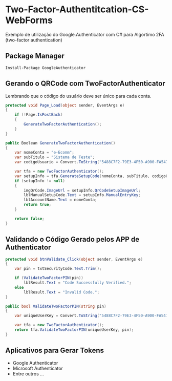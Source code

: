 # Two-Factor-Authentitcation-CS-WebForms
Exemplo de utilização do Google.Authenticator com C# para Algortimo 2FA (two-factor authentication)

## Package Manager

```
Install-Package GoogleAuthenticator
```

## Gerando o QRCode com TwoFactorAuthenticator

Lembrando que o código do usuário deve ser único para cada conta.

```cs
protected void Page_Load(object sender, EventArgs e)
{
    if (!Page.IsPostBack)
    {
        GenerateTwoFactorAuthentication();
    }
}

public Boolean GenerateTwoFactorAuthentication()
{
    var nomeConta = "e-Ecomm";
    var subTitulo = "Sistema de Teste";
    var codigoUsuario = Convert.ToString("5488C7F2-79E3-4F50-A900-FA547B54CA9D").Replace("-", "").Substring(0, 10);

    var tfa = new TwoFactorAuthenticator();
    var setupInfo = tfa.GenerateSetupCode(nomeConta, subTitulo, codigoUsuario, secretIsBase32: false, QRPixelsPerModule: 4);
    if (setupInfo != null)
    {
        imgQrCode.ImageUrl = setupInfo.QrCodeSetupImageUrl;
        lblManualSetupCode.Text = setupInfo.ManualEntryKey;
        lblAccountName.Text = nomeConta;
        return true;
    }

    return false;
}
```

## Validando o Código Gerado pelos APP de Authenticator

```cs
protected void btnValidate_Click(object sender, EventArgs e)
{ 
    var pin = txtSecurityCode.Text.Trim(); 

    if (ValidateTwoFactorPIN(pin))
        lblResult.Text = "Code Successfully Verified.";
    else
        lblResult.Text = "Invalid Code.";
}

public bool ValidateTwoFactorPIN(string pin)
{
    var uniqueUserKey = Convert.ToString("5488C7F2-79E3-4F50-A900-FA547B54CA9D").Replace("-", "").Substring(0, 10);

    var tfa = new TwoFactorAuthenticator();
    return tfa.ValidateTwoFactorPIN(uniqueUserKey, pin);
}
```

## Aplicativos para Gerar Tokens

- Google Authenticator
- Microsoft Authenticator
- Entre outros ...

